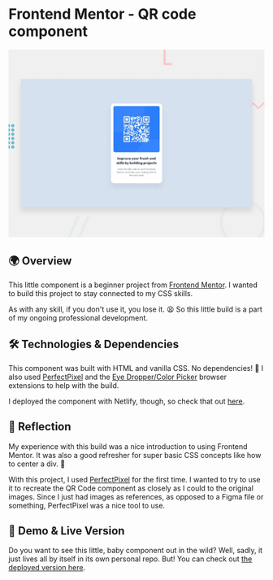 # Frontend Mentor - QR code component

![Design preview for the QR code component coding challenge](./Project%20Requirements/design/desktop-preview.jpg)

## 🌍 Overview

This little component is a beginner project from [Frontend Mentor](https://www.frontendmentor.io/challenges/qr-code-component-iux_sIO_H/hub). I wanted to build this project to stay connected to my CSS skills.

As with any skill, if you don't use it, you lose it. 😫 So this little build is a part of my ongoing professional development.

## 🛠️ Technologies & Dependencies

This component was built with HTML and vanilla CSS. No dependencies! 🥳
I also used [PerfectPixel](https://www.welldonecode.com/perfectpixel/) and the [Eye Dropper/Color Picker](https://eyedropper.org/) browser extensions to help with the build.

I deployed the component with Netlify, though, so check that out [here](https://visionary-croquembouche-31b073.netlify.app/).

## 🤔 Reflection

My experience with this build was a nice introduction to using Frontend Mentor. It was also a good refresher for super basic CSS concepts like how to center a div. 🫠

With this project, I used [PerfectPixel](https://www.welldonecode.com/perfectpixel/) for the first time. I wanted to try to use it to recreate the QR Code component as closely as I could to the original images. Since I just had images as references, as opposed to a Figma file or something, PerfectPixel was a nice tool to use.

## 👀 Demo & Live Version

Do you want to see this little, baby component out in the wild? Well, sadly, it just lives all by itself in its own personal repo. But! You can check out [the deployed version here](https://visionary-croquembouche-31b073.netlify.app/).
